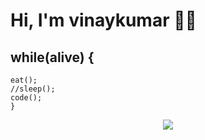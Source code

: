 
# Hi, I'm vinaykumar 👋🏾 


## while(alive) {
    eat();
    //sleep();
    code();
    }

<center>

<source 
  srcset="https://github-readme-stats.vercel.app/api?username=VinayKumar8919&show_icons=true&theme=dark"
  media="(prefers-color-scheme: dark)"
/>
<source
  srcset="https://github-readme-stats.vercel.app/api?username=Vinaykumar8919&show_icons=true"
  media="(prefers-color-scheme: light), (prefers-color-scheme: no-preference)"
/>
<img src="https://github-readme-stats.vercel.app/api?username=Vinaykumar8919&show_icons=true" />
</center>
